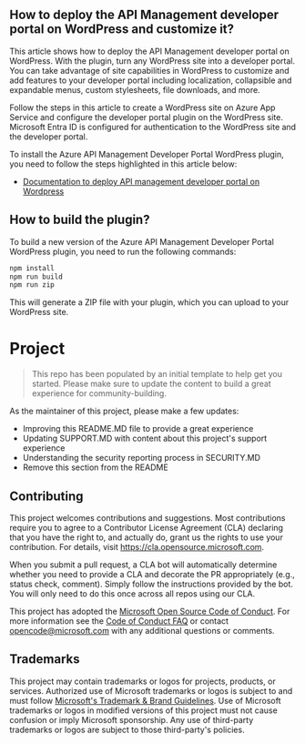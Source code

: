 ## How to deploy the API Management developer portal on WordPress and customize it?

This article shows how to deploy the API Management developer portal on WordPress. With the plugin, turn any WordPress site into a developer portal. You can take advantage of site capabilities in WordPress to customize and add features to your developer portal including localization, collapsible and expandable menus, custom stylesheets, file downloads, and more.

Follow the steps in this article to create a WordPress site on Azure App Service and configure the developer portal plugin on the WordPress site. Microsoft Entra ID is configured for authentication to the WordPress site and the developer portal.

To install the Azure API Management Developer Portal WordPress plugin, you need to follow the steps highlighted in this article below:
 
- [Documentation to deploy API management developer portal on Wordpress](https://learn.microsoft.com/en-us/azure/api-management/developer-portal-wordpress-plugin)
  
## How to build the plugin?

To build a new version of the Azure API Management Developer Portal WordPress plugin, you need to run the following commands:
```bash
npm install
npm run build
npm run zip
```
This will generate a ZIP file with your plugin, which you can upload to your WordPress site.

# Project

> This repo has been populated by an initial template to help get you started. Please
> make sure to update the content to build a great experience for community-building.

As the maintainer of this project, please make a few updates:

- Improving this README.MD file to provide a great experience
- Updating SUPPORT.MD with content about this project's support experience
- Understanding the security reporting process in SECURITY.MD
- Remove this section from the README

## Contributing

This project welcomes contributions and suggestions.  Most contributions require you to agree to a
Contributor License Agreement (CLA) declaring that you have the right to, and actually do, grant us
the rights to use your contribution. For details, visit https://cla.opensource.microsoft.com.

When you submit a pull request, a CLA bot will automatically determine whether you need to provide
a CLA and decorate the PR appropriately (e.g., status check, comment). Simply follow the instructions
provided by the bot. You will only need to do this once across all repos using our CLA.

This project has adopted the [Microsoft Open Source Code of Conduct](https://opensource.microsoft.com/codeofconduct/).
For more information see the [Code of Conduct FAQ](https://opensource.microsoft.com/codeofconduct/faq/) or
contact [opencode@microsoft.com](mailto:opencode@microsoft.com) with any additional questions or comments.

## Trademarks

This project may contain trademarks or logos for projects, products, or services. Authorized use of Microsoft 
trademarks or logos is subject to and must follow 
[Microsoft's Trademark & Brand Guidelines](https://www.microsoft.com/en-us/legal/intellectualproperty/trademarks/usage/general).
Use of Microsoft trademarks or logos in modified versions of this project must not cause confusion or imply Microsoft sponsorship.
Any use of third-party trademarks or logos are subject to those third-party's policies.
